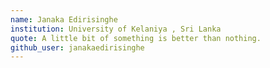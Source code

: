 ```yaml
---
name: Janaka Edirisinghe
institution: University of Kelaniya , Sri Lanka
quote: A little bit of something is better than nothing.
github_user: janakaedirisinghe
---
```

